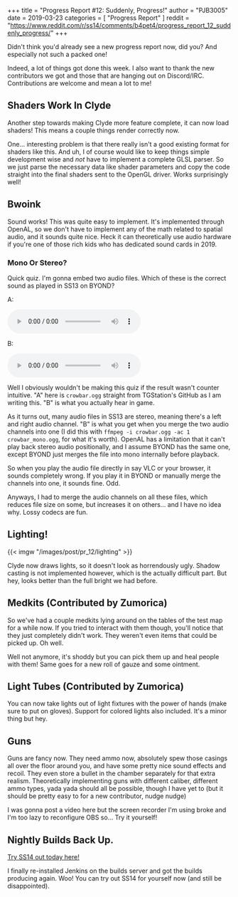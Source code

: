 +++
title = "Progress Report #12: Suddenly, Progress!"
author = "PJB3005"
date = 2019-03-23
categories = [
	"Progress Report"
]
reddit = "https://www.reddit.com/r/ss14/comments/b4pet4/progress_report_12_suddenly_progress/"
+++

Didn't think you'd already see a new progress report now, did you?
And especially not such a packed one!

<!--more-->

Indeed, a lot of things got done this week. I also want to thank the new contributors we got and those that are hanging out on Discord/IRC. Contributions are welcome and mean a lot to me!

## Shaders Work In Clyde

Another step towards making Clyde more feature complete, it can now load shaders! This means a couple things render correctly now.

One... interesting problem is that there really isn't a good existing format for shaders like this. And uh, I of course would like to keep things simple development wise and *not* have to implement a complete GLSL parser. So we just parse the necessary data like shader parameters and copy the code straight into the final shaders sent to the OpenGL driver. Works surprisingly well!

## Bwoink

Sound works! This was quite easy to implement. It's implemented through OpenAL, so we don't have to implement any of the math related to spatial audio, and it sounds quite nice. Heck it can theoretically use audio hardware if you're one of those rich kids who has dedicated sound cards in 2019.

### Mono Or Stereo?

Quick quiz. I'm gonna embed two audio files. Which of these is the correct sound as played in SS13 on BYOND?

A:

<audio controls src="/audio/19_03_23-crowbar_a.ogg"></audio>

B:

<audio controls src="/audio/19_03_23-crowbar_b.ogg"></audio>

Well I obviously wouldn't be making this quiz if the result wasn't counter intuitive. "A" here is `crowbar.ogg` straight from TGStation's GitHub as I am writing this. "B" is what you actually hear in game.

As it turns out, many audio files in SS13 are stereo, meaning there's a left and right audio channel. "B" is what you get when you merge the two audio channels into one (I did this with `ffmpeg -i crowbar.ogg -ac 1 crowbar_mono.ogg`, for what it's worth). OpenAL has a limitation that it can't play back stereo audio positionally, and I assume BYOND has the same one, except BYOND just merges the file into mono internally before playback.

So when you play the audio file directly in say VLC or your browser, it sounds completely wrong. If you play it in BYOND or manually merge the channels into one, it sounds fine. Odd.

Anyways, I had to merge the audio channels on all these files, which reduces file size on some, but increases it on others... and I have no idea why. Lossy codecs are fun.

## Lighting!

{{< imgw "/images/post/pr_12/lighting" >}}

Clyde now draws lights, so it doesn't look as horrendously ugly. Shadow casting is not implemented however, which is the actually difficult part. But hey, looks better than the full bright we had before.

## Medkits (Contributed by Zumorica)

So we've had a couple medkits lying around on the tables of the test map for a while now. If you tried to interact with them though, you'll notice that they just completely didn't work. They weren't even items that could be picked up. Oh well.

Well not anymore, it's shoddy but you can pick them up and heal people with them! Same goes for a new roll of gauze and some ointment.

## Light Tubes (Contributed by Zumorica)

You can now take lights out of light fixtures with the power of hands (make sure to put on gloves). Support for colored lights also included. It's a minor thing but hey.

## Guns

Guns are fancy now. They need ammo now, absolutely spew those casings all over the floor around you, and have some pretty nice sound effects and recoil. They even store a bullet in the chamber separately for that extra realism.
Theoretically implementing guns with different caliber, different ammo types, yada yada should all be possible, though I have yet to (but it should be pretty easy to for a new contributor, nudge nudge)

I was gonna post a video here but the screen recorder I'm using broke and I'm too lazy to reconfigure OBS so... Try it yourself!

## Nightly Builds Back Up.

[Try SS14 out today here!](https://spacestation14.io/about/nightlies/)

I finally re-installed Jenkins on the builds server and got the builds producing again. Woo! You can try out SS14 for yourself now (and still be disappointed).


